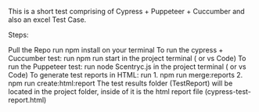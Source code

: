 This is a short test comprising of Cypress + Puppeteer + Cuccumber and also an excel Test Case.

Steps:

Pull the Repo
run npm install on your terminal
To run the cypress + Cuccumber test: run npm run start in the project terminal ( or vs Code)
To run the Puppeteer test: run node Scentryc.js in the project terminal ( or vs Code)
To generate test reports in HTML: run 1. npm run merge:reports
                                     2. npm run create:html:report
The test results folder (TestReport) will be located in the project folder, inside of it is the html report file (cypress-test-report.html)
